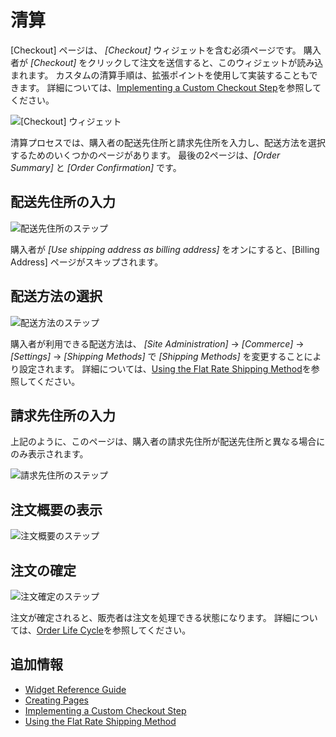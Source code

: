 # 清算

[Checkout] ページは、 *[Checkout]* ウィジェットを含む必須ページです。 購入者が *[Checkout]* をクリックして注文を送信すると、このウィジェットが読み込まれます。 カスタムの清算手順は、拡張ポイントを使用して実装することもできます。 詳細については、[Implementing a Custom Checkout Step](../../developer-guide/tutorials/implementing-a-custom-checkout-step.md)を参照してください。

![[Checkout] ウィジェット](./checkout/images/01.png)

清算プロセスでは、購入者の配送先住所と請求先住所を入力し、配送方法を選択するためのいくつかのページがあります。 最後の2ページは、*[Order Summary]* と *[Order Confirmation]* です。

## 配送先住所の入力

![配送先住所のステップ](./checkout/images/02.png)

購入者が *[Use shipping address as billing address]* をオンにすると、[Billing Address] ページがスキップされます。

## 配送方法の選択

![配送方法のステップ](./checkout/images/03.png)

購入者が利用できる配送方法は、 *[Site Administration]* → *[Commerce]* → *[Settings]* -\> *[Shipping Methods]* で *[Shipping Methods]* を変更することにより設定されます。 詳細については、[Using the Flat Rate Shipping Method](../../orders-and-fulfillment/configuring-shipping-methods/using-the-flat-rate-shipping-method.md)を参照してください。

## 請求先住所の入力

上記のように、このページは、購入者の請求先住所が配送先住所と異なる場合にのみ表示されます。

![請求先住所のステップ](./checkout/images/04.png)

## 注文概要の表示

![注文概要のステップ](./checkout/images/05.png)

## 注文の確定

![注文確定のステップ](./checkout/images/06.png)

注文が確定されると、販売者は注文を処理できる状態になります。 詳細については、[Order Life Cycle](../../orders-and-fulfillment/order-management/order-life-cycle.md)を参照してください。

## 追加情報

  - [Widget Reference Guide](../widget-reference.md)
  - [Creating Pages](https://help.liferay.com/hc/en-us/articles/360018171291-Creating-Pages)
  - [Implementing a Custom Checkout Step](../../developer-guide/tutorials/implementing-a-custom-checkout-step.md)
  - [Using the Flat Rate Shipping Method](../../orders-and-fulfillment/configuring-shipping-methods/using-the-flat-rate-shipping-method.md)

